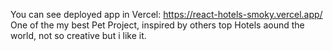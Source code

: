 You can see deployed app in Vercel: https://react-hotels-smoky.vercel.app/
One of the my best Pet Project, inspired by others top Hotels aound the world, not so creative but i like it.
